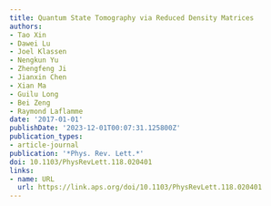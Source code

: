 ```yaml
---
title: Quantum State Tomography via Reduced Density Matrices
authors:
- Tao Xin
- Dawei Lu
- Joel Klassen
- Nengkun Yu
- Zhengfeng Ji
- Jianxin Chen
- Xian Ma
- Guilu Long
- Bei Zeng
- Raymond Laflamme
date: '2017-01-01'
publishDate: '2023-12-01T00:07:31.125800Z'
publication_types:
- article-journal
publication: '*Phys. Rev. Lett.*'
doi: 10.1103/PhysRevLett.118.020401
links:
- name: URL
  url: https://link.aps.org/doi/10.1103/PhysRevLett.118.020401
---
```

